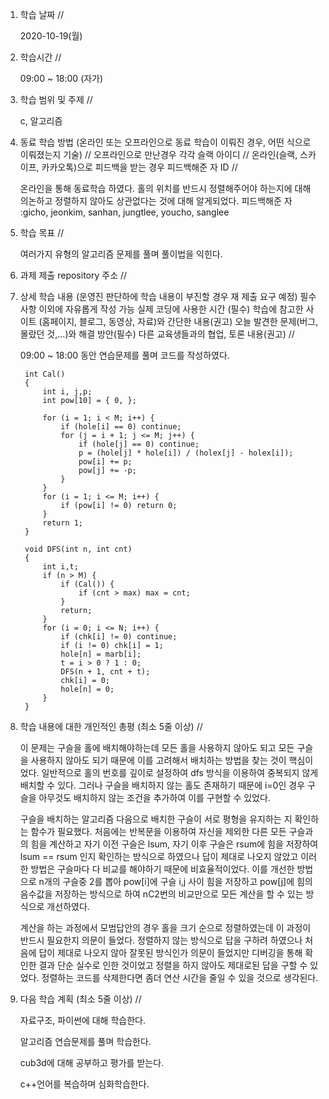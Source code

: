 1. 학습 날짜 // 

    2020-10-19(월)
 
2. 학습시간 // 

    09:00 ~ 18:00 (자가)
    
3. 학습 범위 및 주제 // 
    
    c, 알고리즘

4. 동료 학습 방법 (온라인 또는 오프라인으로 동료 학습이 이뤄진 경우, 어떤 식으로 이뤄졌는지 기술) // 오프라인으로 만난경우 각각 슬랙 아이디 // 온라인(슬랙, 스카이프, 카카오톡)으로 피드백을 받는 경우 피드백해준 자 ID // 

    온라인을 통해 동료학습 하였다. 홀의 위치를 반드시 정렬해주어야 하는지에 대해 의논하고 정렬하지 않아도 상관없다는 것에 대해 알게되었다. 피드백해준 자 :gicho, jeonkim, sanhan, jungtlee, youcho, sanglee

5. 학습 목표 //

    여러가지 유형의 알고리즘 문제를 풀며 풀이법을 익힌다.
    
6. 과제 제출 repository 주소 // 
    
    
    
7. 상세 학습 내용 (운영진 판단하에 학습 내용이 부진할 경우 재 제출 요구 예정) 필수사항 이외에 자유롭게 작성 가능 실제 코딩에 사용한 시간 (필수) 학습에 참고한 사이트 (홈페이지, 블로그, 동영상, 자료)와 간단한 내용(권고) 오늘 발견한 문제(버그, 몰랐던 것,...)와 해결 방안(필수) 다른 교육생들과의 협업, 토론 내용(권고) //
    
    09:00 ~ 18:00 동안 연습문제를 풀며 코드를 작성하였다.
    
        int Cal()
        {
            int i, j,p;
            int pow[10] = { 0, };

            for (i = 1; i < M; i++) {
                if (hole[i] == 0) continue;
                for (j = i + 1; j <= M; j++) {
                    if (hole[j] == 0) continue;
                    p = (hole[j] * hole[i]) / (holex[j] - holex[i]);
                    pow[i] += p;
                    pow[j] += -p;
                }
            }
            for (i = 1; i <= M; i++) {
                if (pow[i] != 0) return 0;
            }
            return 1;
        }

        void DFS(int n, int cnt)
        {
            int i,t;
            if (n > M) {
                if (Cal()) {
                    if (cnt > max) max = cnt;
                }
                return;
            }
            for (i = 0; i <= N; i++) {
                if (chk[i] != 0) continue;
                if (i != 0) chk[i] = 1;
                hole[n] = marb[i];
                t = i > 0 ? 1 : 0;
                DFS(n + 1, cnt + t);
                chk[i] = 0;
                hole[n] = 0;
            }
        }
            
8. 학습 내용에 대한 개인적인 총평 (최소 5줄 이상) //
    
    이 문제는 구슬을 홀에 배치해야하는데 모든 홀을 사용하지 않아도 되고 모든 구슬을 사용하지 않아도 되기 때문에 이를 고려해서 배치하는 방법을 찾는 것이 핵심이었다. 일반적으로 홀의 번호를 깊이로 설정하여 dfs 방식을 이용하여 중복되지 않게 배치할 수 있다. 그러나 구슬을 배치하지 않는 홀도 존재하기 때문에 i=0인 경우 구슬을 아무것도 배치하지 않는 조건을 추가하여 이를 구현할 수 있었다. 
    
    구슬을 배치하는 알고리즘 다음으로 배치한 구슬이 서로 평형을 유지하는 지 확인하는 함수가 필요했다. 처음에는 반복문을 이용하여 자신을 제외한 다른 모든 구슬과의 힘을 계산하고 자기 이전 구슬은 lsum, 자기 이후 구슬은 rsum에 힘을 저장하여 lsum == rsum  인지 확인하는 방식으로 하였으나 답이 제대로 나오지 않았고 이러한 방법은 구슬마다 다 비교를 해야하기 때문에 비효율적이었다. 이를 개선한 방법으로 n개의 구슬중 2를 뽑아 pow[i]에 구슬 i,j 사이 힘을 저장하고 pow[j]에 힘의 음수값을 저장하는 방식으로 하여 nC2번의 비교만으로 모든 계산을 할 수 있는 방식으로 개선하였다.
    
    계산을 하는 과정에서 모범답안의 경우 홀을 크기 순으로 정렬하였는데 이 과정이 반드시 필요한지 의문이 들었다. 정렬하지 않는 방식으로 답을 구하려 하였으나 처음에 답이 제대로 나오지 않아 잘못된 방식인가 의문이 들었지만 디버깅을 통해 확인한 결과 단순 실수로 인한 것이었고 정렬을 하지 않아도 제대로된 답을 구할 수 있었다. 정렬하는 코드를 삭제한다면 좀더 연산 시간을 줄일 수 있을 것으로 생각된다.
    
9. 다음 학습 계획 (최소 5줄 이상) // 
    
    자료구조, 파이썬에 대해 학습한다.
    
    알고리즘 연습문제를 풀며 학습한다.
    
    cub3d에 대해 공부하고 평가를 받는다.
    
    c++언어를 복습하며 심화학습한다.